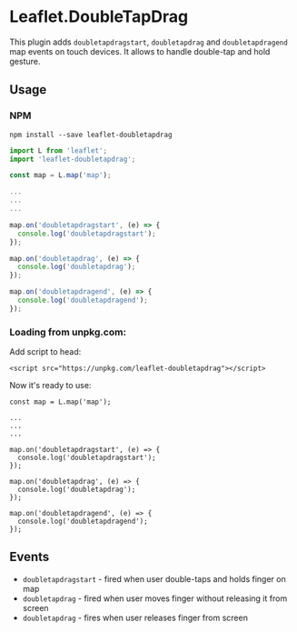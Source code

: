 # Leaflet.DoubleTapDrag

This plugin adds `doubletapdragstart`, `doubletapdrag` and `doubletapdragend` map events on touch devices.
It allows to handle double-tap and hold gesture.

## Usage

### NPM

`npm install --save leaflet-doubletapdrag`

```js
import L from 'leaflet';
import 'leaflet-doubletapdrag';

const map = L.map('map');

...
...
...

map.on('doubletapdragstart', (e) => {
  console.log('doubletapdragstart');
});

map.on('doubletapdrag', (e) => {
  console.log('doubletapdrag');
});

map.on('doubletapdragend', (e) => {
  console.log('doubletapdragend');
});
```

### Loading from unpkg.com:

Add script to head:

`<script src="https://unpkg.com/leaflet-doubletapdrag"></script>`

Now it's ready to use:

```
const map = L.map('map');

...
...
...

map.on('doubletapdragstart', (e) => {
  console.log('doubletapdragstart');
});

map.on('doubletapdrag', (e) => {
  console.log('doubletapdrag');
});

map.on('doubletapdragend', (e) => {
  console.log('doubletapdragend');
});
```

## Events

- `doubletapdragstart` - fired when user double-taps and holds finger on map
- `doubletapdrag` - fired when user moves finger without releasing it from screen
- `doubletapdrag` - fires when user releases finger from screen
